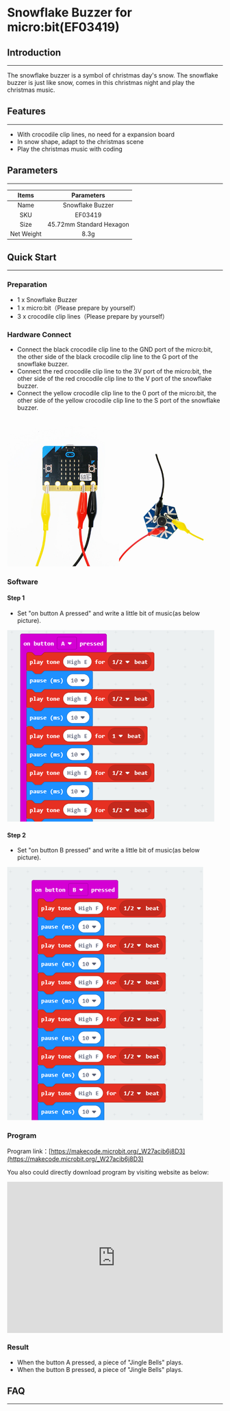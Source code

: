 # Snowflake Buzzer for micro:bit(EF03419)

## Introduction
---
 The snowflake buzzer is a symbol of christmas day's snow. The snowflake buzzer is just like snow, comes in this christmas night and  play the christmas music.

## Features
---
- With crocodile clip lines, no need for a expansion board
- In snow shape, adapt to the christmas scene 
- Play the christmas music with coding

## Parameters 
---

|Items|Parameters|
|:-:|:-:|
|Name|Snowflake Buzzer|
|SKU| EF03419|
|Size|45.72mm Standard Hexagon|
|Net Weight|8.3g|


## Quick Start  
---
### Preparation
- 1 x Snowflake Buzzer
- 1 x micro:bit（Please prepare by yourself）
- 3 x crocodile clip lines（Please prepare by yourself）

### Hardware Connect  

- Connect the black crocodile clip line to the GND port of the micro:bit, the other side of the black crocodile clip line to the G port of the snowflake buzzer.
- Connect the red crocodile clip line to the 3V port of the micro:bit, the other side of the red crocodile clip line to the V port of the snowflake buzzer.
- Connect the yellow crocodile clip line to the 0 port of the micro:bit, the other side of the yellow crocodile clip line to the S port of the snowflake buzzer.

![](./images/h65KyxW.jpg)

### Software  
#### Step 1

- Set "on button A pressed" and write a little bit of music(as below picture).

![](./images/cPG4w9y.png)

#### Step 2

- Set "on button B pressed" and write a little bit of music(as below picture).

![](./images/etnarAi.png)

### Program

Program link：[https://makecode.microbit.org/_W27acib6j8D3](https://makecode.microbit.org/_W27acib6j8D3)

You also could directly download program by visiting website as below:

<div style="position:relative;height:0;padding-bottom:70%;overflow:hidden;"><iframe style="position:absolute;top:0;left:0;width:100%;height:100%;" src="https://makecode.microbit.org/#pub:_W27acib6j8D3" frameborder="0" sandbox="allow-popups allow-forms allow-scripts allow-same-origin"></iframe></div>  

### Result 

- When the button A pressed, a piece of "Jingle Bells" plays.
- When the button B pressed, a piece of "Jingle Bells" plays.

## FAQ
---
